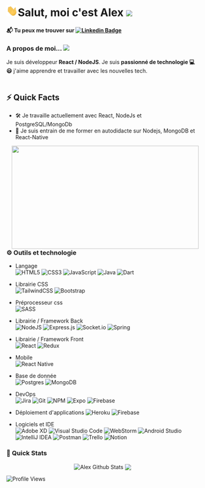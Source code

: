 
<h1> <img src="https://raw.githubusercontent.com/ABSphreak/ABSphreak/master/gifs/Hi.gif" width="30px">Salut, moi c'est Alex <img src="https://emojis.slackmojis.com/emojis/images/1531849430/4246/blob-sunglasses.gif?1531849430" width="30px"></h1>
</h1>

#### 📬 Tu peux me trouver sur <a href="https://www.linkedin.com/in/alexandre-repaire-carlier/">![Linkedin Badge](https://img.shields.io/badge/-LinkedIn-blue?style=flat-square&logo=Linkedin&logoColor=white&link=https://www.linkedin.com/in/hemanthkollipara/)</a>

### A propos de moi...  <img src="https://media.giphy.com/media/VgCDAzcKvsR6OM0uWg/giphy.gif" width="50"> 
Je suis développeur **React / NodeJS**. Je suis **passionné de technologie 💻 😃** j'aime apprendre et travailler avec les nouvelles tech. <br/><br/>

## ⚡️ Quick Facts
- 🛠  Je travaille actuellement avec React, NodeJs et PostgreSQL/MongoDb
- 🌱 Je suis entrain de me former en autodidacte sur Nodejs, MongoDB et React-Native
<img width="490" height="270" src="https://media.giphy.com/media/9B8wYztAoe1zO/source.gif" align=right>

<!--
**AlexRepaire/AlexRepaire** is a ✨ _special_ ✨ repository because its `README.md` (this file) appears on your GitHub profile.

Here are some ideas to get you started:
- 🚀 I use daily: JavaScript
- 🔭 I’m currently working on ...
- 🌱 I’m currently learning ...
- 👯 I’m looking to collaborate on ...
- 🤔 I’m looking for help with ...
- 💬 Ask me about ...
- 📫 How to reach me: ...
- 😄 Pronouns: ...
- ⚡ Fun fact: ...
-->

### ⚙️ Outils et technologie
- Langage <br>
![HTML5](https://img.shields.io/badge/html5-%23E34F26.svg?style=for-the-badge&logo=html5&logoColor=white) ![CSS3](https://img.shields.io/badge/css3-%231572B6.svg?style=for-the-badge&logo=css3&logoColor=white) ![JavaScript](https://img.shields.io/badge/javascript-%23323330.svg?style=for-the-badge&logo=javascript&logoColor=%23F7DF1E)
 ![Java](https://img.shields.io/badge/java-%23ED8B00.svg?style=for-the-badge&logo=java&logoColor=white) ![Dart](https://img.shields.io/badge/dart-%230175C2.svg?style=for-the-badge&logo=dart&logoColor=white)
 
 - Librairie CSS <br>
 ![TailwindCSS](https://img.shields.io/badge/tailwindcss-%2338B2AC.svg?style=for-the-badge&logo=tailwind-css&logoColor=white) ![Bootstrap](https://img.shields.io/badge/bootstrap-%23563D7C.svg?style=for-the-badge&logo=bootstrap&logoColor=white)
 
 - Préprocesseur css <br>
 ![SASS](https://img.shields.io/badge/SASS-hotpink.svg?style=for-the-badge&logo=SASS&logoColor=white)
 
 - Librairie / Framework Back <br>
![NodeJS](https://img.shields.io/badge/node.js-6DA55F?style=for-the-badge&logo=node.js&logoColor=white) ![Express.js](https://img.shields.io/badge/express.js-%23404d59.svg?style=for-the-badge&logo=express&logoColor=%2361DAFB) ![Socket.io](https://img.shields.io/badge/Socket.io-black?style=for-the-badge&logo=socket.io&badgeColor=010101)
 ![Spring](https://img.shields.io/badge/spring-%236DB33F.svg?style=for-the-badge&logo=spring&logoColor=white)

 - Librairie / Framework Front <br>
 ![React](https://img.shields.io/badge/react-%2320232a.svg?style=for-the-badge&logo=react&logoColor=%2361DAFB) ![Redux](https://img.shields.io/badge/redux-%23593d88.svg?style=for-the-badge&logo=redux&logoColor=white) 

 - Mobile <br>
 ![React Native](https://img.shields.io/badge/react_native-%2320232a.svg?style=for-the-badge&logo=react&logoColor=%2361DAFB) <!--![Flutter](https://img.shields.io/badge/Flutter-%2302569B.svg?style=for-the-badge&logo=Flutter&logoColor=white)-->

- Base de donnée <br>
![Postgres](https://img.shields.io/badge/postgres-%23316192.svg?style=for-the-badge&logo=postgresql&logoColor=white) ![MongoDB](https://img.shields.io/badge/MongoDB-%234ea94b.svg?style=for-the-badge&logo=mongodb&logoColor=white)

- DevOps <br>
![Jira](https://img.shields.io/badge/jira-%230A0FFF.svg?style=for-the-badge&logo=jira&logoColor=white) ![Git](https://img.shields.io/badge/git-%23F05033.svg?style=for-the-badge&logo=git&logoColor=white) ![NPM](https://img.shields.io/badge/NPM-%23000000.svg?style=for-the-badge&logo=npm&logoColor=white) ![Expo](https://img.shields.io/badge/expo-1C1E24?style=for-the-badge&logo=expo&logoColor=#D04A37) ![Firebase](https://img.shields.io/badge/firebase-%23039BE5.svg?style=for-the-badge&logo=firebase)
 
- Déploiement d'applications
![Heroku](https://img.shields.io/badge/heroku-%23430098.svg?style=for-the-badge&logo=heroku&logoColor=white) ![Firebase](https://img.shields.io/badge/firebase-%23039BE5.svg?style=for-the-badge&logo=firebase)
 
 - Logiciels et IDE <br>
![Adobe XD](https://img.shields.io/badge/Adobe%20XD-470137?style=for-the-badge&logo=Adobe%20XD&logoColor=#FF61F6)
![Visual Studio Code](https://img.shields.io/badge/Visual%20Studio%20Code-0078d7.svg?style=for-the-badge&logo=visual-studio-code&logoColor=white) ![WebStorm](https://img.shields.io/badge/webstorm-143?style=for-the-badge&logo=webstorm&logoColor=white&color=black) ![Android Studio](https://img.shields.io/badge/Android%20Studio-3DDC84.svg?style=for-the-badge&logo=android-studio&logoColor=white) ![IntelliJ IDEA](https://img.shields.io/badge/IntelliJIDEA-000000.svg?style=for-the-badge&logo=intellij-idea&logoColor=white) ![Postman](https://img.shields.io/badge/Postman-FF6C37?style=for-the-badge&logo=postman&logoColor=white) ![Trello](https://img.shields.io/badge/Trello-%23026AA7.svg?style=for-the-badge&logo=Trello&logoColor=white) ![Notion](https://img.shields.io/badge/Notion-%23000000.svg?style=for-the-badge&logo=notion&logoColor=white)
### 🚀 Quick Stats
<p align="center">
<img align="center" src="https://github-readme-stats.vercel.app/api?username=AlexRepaire&show_icons=true&line_height=21&theme=react" alt="Alex Github Stats" />
<img align="center" src="https://github-readme-stats.vercel.app/api/top-langs/?username=AlexRepaire&theme=react&line_height=27&layout=compact" />
</p>

![Profile Views](https://komarev.com/ghpvc/?username=AlexRepaire)
